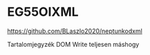 # EG55OIXML

https://github.com/BLaszlo2020/neptunkodxml

Tartalomjegyzék
DOM Write teljesen máshogy
